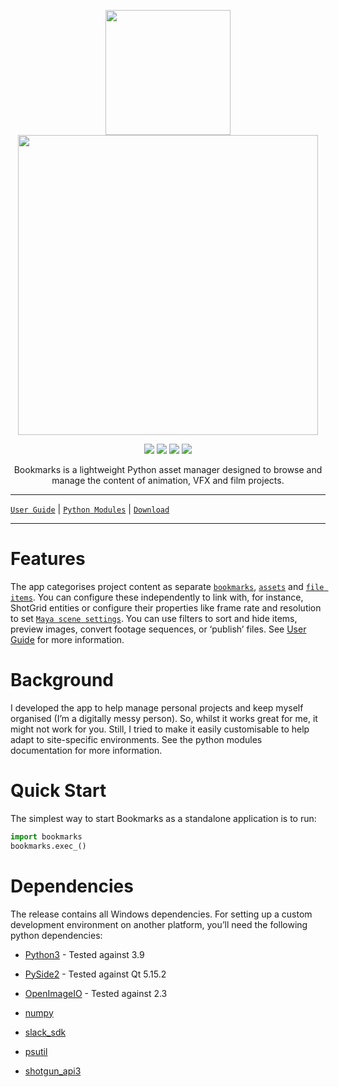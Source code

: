 <p align="center">
  <img width="200" src="https://bookmarks.gergely-wootsch.com/html/_static/icon.png">
  <img width="480" src="https://bookmarks.gergely-wootsch.com/html/_images/active_bookmark.png">
</p>

<p align="center">
  <img src="https://img.shields.io/badge/Python-3.8%2B-lightgrey">
  <img src="https://img.shields.io/badge/Python-PySide2-lightgrey">
  <img src="https://img.shields.io/badge/Platform-Windows-lightgrey">
  <img src="https://img.shields.io/badge/Version-v0.7.0-green">
</p> 

<p align="center">
  Bookmarks is a lightweight Python asset manager designed to browse and manage the content of animation, VFX and film projects.
</p>

---


[`User Guide`](modules/items/bookmark_items.html#module-bookmarks.items.bookmark_items)  |  [`Python Modules`](modules/items/bookmark_items.html#module-bookmarks.items.bookmark_items)  |  [`Download`](modules/items/bookmark_items.html#module-bookmarks.items.bookmark_items)

---

# Features

The app categorises  project content as separate [`bookmarks`](modules/items/bookmark_items.html#module-bookmarks.items.bookmark_items),
[`assets`](modules/items/asset_items.html#module-bookmarks.items.asset_items) and [`file items`](modules/items/file_items.html#module-bookmarks.items.file_items).
You can configure these independently to link with, for instance, ShotGrid entities or
configure their properties like frame rate and resolution to set [`Maya scene settings`](modules/maya/plugin.html#module-bookmarks.maya.plugin).
You can use filters to sort and hide items, preview images, convert footage sequences, or ‘publish’ files.
See [User Guide](guide.html#user-guide) for more information.

# Background

I developed the app to help manage personal projects and keep myself organised (I’m a digitally messy person). So, whilst it works great for me, it might not work for you. Still, I tried to make it easily customisable to help adapt to site-specific environments. See the python modules documentation for more information.

# Quick Start

The simplest way to start Bookmarks as a standalone application is to run:

```python
import bookmarks
bookmarks.exec_()
```

# Dependencies

The release contains all Windows dependencies. For setting up a custom development environment on another platform, you’ll need the following python dependencies:


* [Python3](https://github.com/python/cpython) -  Tested against 3.9


* [PySide2](https://pypi.org/project/PySide2) - Tested against Qt 5.15.2


* [OpenImageIO](https://github.com/OpenImageIO/oiio) - Tested against 2.3


* [numpy](https://pypi.org/project/numpy)


* [slack_sdk](https://pypi.org/project/slack_sdk)


* [psutil](https://pypi.org/project/psutil)


* [shotgun_api3](https://github.com/shotgunsoftware/python-api)

<!-- note:

* Currently, Windows is the only supported platform (although much of the codebase should be platform-agnostic).
* OpenImageIO does not currently maintain installable python packages. -->
